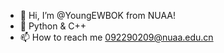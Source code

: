 - 👋 Hi, I’m @YoungEWBOK from NUAA!
- 🌱 Python & C++ 
- 📫 How to reach me 092290209@nuaa.edu.cn

<!---
YoungEWBOK/YoungEWBOK is a ✨ special ✨ repository because its `README.md` (this file) appears on your GitHub profile.
You can click the Preview link to take a look at your changes.
--->
